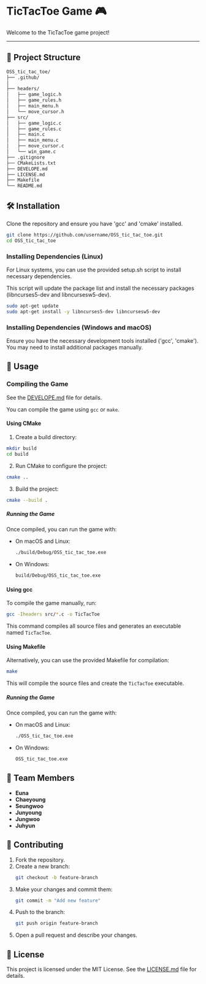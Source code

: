 # TicTacToe Game 🎮

Welcome to the TicTacToe game project! 

---

## 📂 Project Structure

```markdown
OSS_tic_tac_toe/
├── .github/
│
├── headers/
│   ├── game_logic.h
│   ├── game_rules.h
│   ├── main_menu.h
│   └── move_cursor.h
├── src/
│   ├── game_logic.c
│   ├── game_rules.c
│   ├── main.c
│   ├── main_menu.c
│   ├── move_cursor.c
│   └── win_game.c
├── .gitignore
├── CMakeLists.txt
├── DEVELOPE.md
├── LICENSE.md
├── Makefile
└── README.md
```

## 🛠️ Installation

Clone the repository and ensure you have 'gcc' and 'cmake' installed.

```bash
git clone https://github.com/username/OSS_tic_tac_toe.git
cd OSS_tic_tac_toe
```
### Installing Dependencies (Linux)
For Linux systems, you can use the provided setup.sh script to install necessary dependencies.

This script will update the package list and install the necessary packages (libncurses5-dev and libncursesw5-dev).
```bash
sudo apt-get update
sudo apt-get install -y libncurses5-dev libncursesw5-dev
```

### Installing Dependencies (Windows and macOS)
Ensure you have the necessary development tools installed ('gcc', 'cmake'). You may need to install additional packages manually.

## 🚀 Usage

### Compiling the Game
See the [DEVELOPE.md](DEVELOPE.md) file for details.

You can compile the game using `gcc` or `make`.
#### Using CMake
1. Create a build directory:

```bash
mkdir build
cd build
```
2. Run CMake to configure the project:

```bash
cmake ..
```
3. Build the project:

```bash
cmake --build .
```

##### Running the Game

Once compiled, you can run the game with:

- On macOS and Linux:

  ```bash
  ./build/Debug/OSS_tic_tac_toe.exe
  ```

- On Windows:

  ```bash
  build/Debug/OSS_tic_tac_toe.exe
  ```

#### Using gcc

To compile the game manually, run:

```bash
gcc -Iheaders src/*.c -o TicTacToe
```

This command compiles all source files and generates an executable named `TicTacToe`.

#### Using Makefile

Alternatively, you can use the provided Makefile for compilation:

```bash
make
```

This will compile the source files and create the `TicTacToe` executable.

##### Running the Game

Once compiled, you can run the game with:

- On macOS and Linux:

  ```bash
  ./OSS_tic_tac_toe.exe
  ```

- On Windows:

  ```bash
  OSS_tic_tac_toe.exe
  ```


## 👥 Team Members

- **Euna**
- **Chaeyoung** 
- **Seungwoo** 
- **Junyoung**
- **Jungwoo** 
- **Juhyun** 

## 🤝 Contributing

1. Fork the repository.
2. Create a new branch:
   ```bash
   git checkout -b feature-branch
   ```
3. Make your changes and commit them:
   ```bash
   git commit -m "Add new feature"
   ```
4. Push to the branch:
   ```bash
   git push origin feature-branch
   ```
5. Open a pull request and describe your changes.

## 📜 License

This project is licensed under the MIT License. See the [LICENSE.md](LICENSE.md) file for details.

